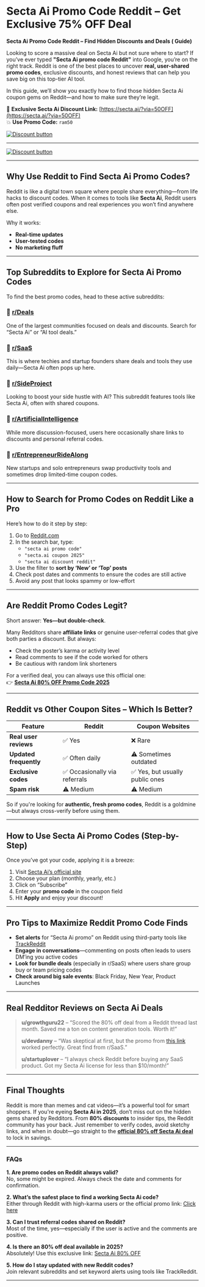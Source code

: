 # Secta Ai Promo Code Reddit –  Get Exclusive 75% OFF Deal
**Secta Ai Promo Code Reddit – Find Hidden Discounts and Deals ( Guide)**

Looking to score a massive deal on Secta Ai but not sure where to start? If you’ve ever typed **"Secta Ai promo code Reddit"** into Google, you’re on the right track. Reddit is one of the best places to uncover **real, user-shared promo codes**, exclusive discounts, and honest reviews that can help you save big on this top-tier AI tool.

In this guide, we’ll show you exactly how to find those hidden Secta Ai coupon gems on Reddit—and how to make sure they’re legit.

🎁 **Exclusive Secta Ai Discount Link:** [https://secta.ai/?via=50OFF](https://secta.ai/?via=50OFF)  
💥 **Use Promo Code:** `ram50`

[![Discount button](https://github.com/user-attachments/assets/8ba835f2-8890-47da-9f69-c6be66980d77)](https://secta.ai/?via=50OFF)

---
[![Discount button](https://github.com/user-attachments/assets/4b5f2100-65ac-4acc-bbff-9062ec96b2e0)](https://secta.ai/?via=50OFF)



---

## **Why Use Reddit to Find Secta Ai Promo Codes?**

Reddit is like a digital town square where people share everything—from life hacks to discount codes. When it comes to tools like **Secta Ai**, Reddit users often post verified coupons and real experiences you won’t find anywhere else.

Why it works:
- **Real-time updates**
- **User-tested codes**
- **No marketing fluff**

---

## **Top Subreddits to Explore for Secta Ai Promo Codes**

To find the best promo codes, head to these active subreddits:

### **🔹 [r/Deals](https://www.reddit.com/r/Deals/)**  
One of the largest communities focused on deals and discounts. Search for “Secta Ai” or “AI tool deals.”

### **🔹 [r/SaaS](https://www.reddit.com/r/SaaS/)**  
This is where techies and startup founders share deals and tools they use daily—Secta Ai often pops up here.

### **🔹 [r/SideProject](https://www.reddit.com/r/SideProject/)**  
Looking to boost your side hustle with AI? This subreddit features tools like Secta Ai, often with shared coupons.

### **🔹 [r/ArtificialIntelligence](https://www.reddit.com/r/ArtificialIntelligence/)**  
While more discussion-focused, users here occasionally share links to discounts and personal referral codes.

### **🔹 [r/EntrepreneurRideAlong](https://www.reddit.com/r/EntrepreneurRideAlong/)**  
New startups and solo entrepreneurs swap productivity tools and sometimes drop limited-time coupon codes.

---

## **How to Search for Promo Codes on Reddit Like a Pro**

Here’s how to do it step by step:

1. Go to [Reddit.com](https://www.reddit.com)
2. In the search bar, type:
   - `"secta ai promo code"`
   - `"secta.ai coupon 2025"`
   - `"secta ai discount reddit"`
3. Use the filter to **sort by ‘New’ or ‘Top’ posts**
4. Check post dates and comments to ensure the codes are still active
5. Avoid any post that looks spammy or low-effort

---

## **Are Reddit Promo Codes Legit?**

Short answer: **Yes—but double-check**.

Many Redditors share **affiliate links** or genuine user-referral codes that give both parties a discount. But always:
- Check the poster’s karma or activity level
- Read comments to see if the code worked for others
- Be cautious with random link shorteners

For a verified deal, you can always use this official one:  
👉 **[Secta Ai 80% OFF Promo Code 2025](https://secta.ai/?via=50OFF)**

---

## **Reddit vs Other Coupon Sites – Which Is Better?**

| Feature                 | Reddit                         | Coupon Websites                  |
|------------------------|--------------------------------|----------------------------------|
| **Real user reviews**  | ✅ Yes                          | ❌ Rare                          |
| **Updated frequently** | ✅ Often daily                  | ⚠️ Sometimes outdated           |
| **Exclusive codes**    | ✅ Occasionally via referrals   | ✅ Yes, but usually public ones |
| **Spam risk**          | ⚠️ Medium                      | ⚠️ Medium                       |

So if you're looking for **authentic, fresh promo codes**, Reddit is a goldmine—but always cross-verify before using them.

---

## **How to Use Secta Ai Promo Codes (Step-by-Step)**

Once you’ve got your code, applying it is a breeze:

1. Visit [Secta Ai’s official site](https://secta.ai/?via=50OFF)
2. Choose your plan (monthly, yearly, etc.)
3. Click on “Subscribe”
4. Enter your **promo code** in the coupon field
5. Hit **Apply** and enjoy your discount!

---

## **Pro Tips to Maximize Reddit Promo Code Finds**

- **Set alerts** for “Secta Ai promo” on Reddit using third-party tools like [TrackReddit](https://www.trackreddit.com)
- **Engage in conversations**—commenting on posts often leads to users DM’ing you active codes
- **Look for bundle deals** (especially in r/SaaS) where users share group buy or team pricing codes
- **Check around big sale events**: Black Friday, New Year, Product Launches

---

## **Real Redditor Reviews on Secta Ai Deals**

> **u/growthguru22** – “Scored the 80% off deal from a Reddit thread last month. Saved me a ton on content generation tools. Worth it!”  
>  
> **u/devdanny** – “Was skeptical at first, but the promo from [this link](https://secta.ai/?via=50OFF) worked perfectly. Great find from r/SaaS.”  
>  
> **u/startuplover** – “I always check Reddit before buying any SaaS product. Got my Secta Ai license for less than $10/month!”

---

## **Final Thoughts**

Reddit is more than memes and cat videos—it’s a powerful tool for smart shoppers. If you're eyeing **Secta Ai in 2025**, don’t miss out on the hidden gems shared by Redditors. From **80% discounts** to insider tips, the Reddit community has your back. Just remember to verify codes, avoid sketchy links, and when in doubt—go straight to the **[official 80% off Secta Ai deal](https://secta.ai/?via=50OFF)** to lock in savings.

---

### **FAQs**

**1. Are promo codes on Reddit always valid?**  
No, some might be expired. Always check the date and comments for confirmation.

**2. What’s the safest place to find a working Secta Ai code?**  
Either through Reddit with high-karma users or the official promo link: [Click here](https://secta.ai/?via=50OFF)

**3. Can I trust referral codes shared on Reddit?**  
Most of the time, yes—especially if the user is active and the comments are positive.

**4. Is there an 80% off deal available in 2025?**  
Absolutely! Use this exclusive link: [Secta Ai 80% OFF](https://secta.ai/?via=50OFF)

**5. How do I stay updated with new Reddit codes?**  
Join relevant subreddits and set keyword alerts using tools like TrackReddit.

---
